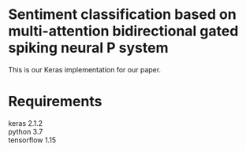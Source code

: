 # Sentiment classification based on multi-attention bidirectional gated spiking neural P system
This is our Keras implementation for our paper.
# Requirements
keras 2.1.2    
python 3.7    
tensorflow 1.15

